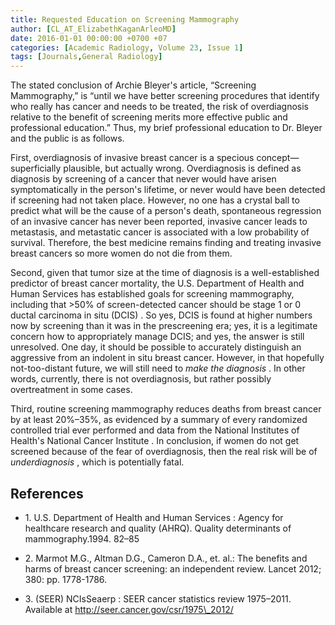 ```yaml
---
title: Requested Education on Screening Mammography
author: [CL_AT_ElizabethKaganArleoMD]
date: 2016-01-01 00:00:00 +0700 +07
categories: [Academic Radiology, Volume 23, Issue 1]
tags: [Journals,General Radiology]
---
```

The stated conclusion of Archie Bleyer's article, “Screening Mammography,” is “until we have better screening procedures that identify who really has cancer and needs to be treated, the risk of overdiagnosis relative to the benefit of screening merits more effective public and professional education.” Thus, my brief professional education to Dr. Bleyer and the public is as follows.

First, overdiagnosis of invasive breast cancer is a specious concept—superficially plausible, but actually wrong. Overdiagnosis is defined as diagnosis by screening of a cancer that never would have arisen symptomatically in the person's lifetime, or never would have been detected if screening had not taken place. However, no one has a crystal ball to predict what will be the cause of a person's death, spontaneous regression of an invasive cancer has never been reported, invasive cancer leads to metastasis, and metastatic cancer is associated with a low probability of survival. Therefore, the best medicine remains finding and treating invasive breast cancers so more women do not die from them.

Second, given that tumor size at the time of diagnosis is a well-established predictor of breast cancer mortality, the U.S. Department of Health and Human Services has established goals for screening mammography, including that >50% of screen-detected cancer should be stage 1 or 0 ductal carcinoma in situ (DCIS) . So yes, DCIS is found at higher numbers now by screening than it was in the prescreening era; yes, it is a legitimate concern how to appropriately manage DCIS; and yes, the answer is still unresolved. One day, it should be possible to accurately distinguish an aggressive from an indolent in situ breast cancer. However, in that hopefully not-too-distant future, we will still need to _make the diagnosis_ . In other words, currently, there is not overdiagnosis, but rather possibly overtreatment in some cases.

Third, routine screening mammography reduces deaths from breast cancer by at least 20%–35%, as evidenced by a summary of every randomized controlled trial ever performed and data from the National Institutes of Health's National Cancer Institute . In conclusion, if women do not get screened because of the fear of overdiagnosis, then the real risk will be of _underdiagnosis_ , which is potentially fatal.

## References

- 1\. U.S. Department of Health and Human Services : Agency for healthcare research and quality (AHRQ). Quality determinants of mammography.1994. 82–85


- 2\. Marmot M.G., Altman D.G., Cameron D.A., et. al.: The benefits and harms of breast cancer screening: an independent review. Lancet 2012; 380: pp. 1778-1786.


- 3\. (SEER) NCIsSeaerp : SEER cancer statistics review 1975–2011. Available at http://seer.cancer.gov/csr/1975\_2012/